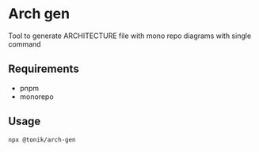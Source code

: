 # Arch gen

Tool to generate ARCHITECTURE file with mono repo diagrams with single command

## Requirements

- pnpm
- monorepo

## Usage

```bash
npx @tonik/arch-gen
```

